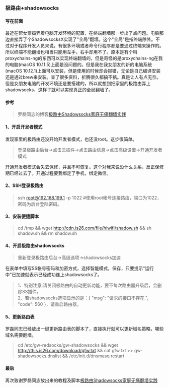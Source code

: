 ### 极路由+shadowsocks

#### 写在前面
最近在帮女票捣弄着电脑开发环境的配置，在终端翻墙那一步出了点问题。电脑那边直接弄了个ShadowsocksX实现了"全局"翻墙。这个"全局"是指终端除外。不过对于程序开发人员来说，有很多环境或者命令行程序都是要通过终端来操作的。所以终端不能翻墙也相当只能用左手，右手却用不了。原本是有个叫proxychains-ng的东西可以实现终端翻墙的，但是奇怪的是proxychains-ng在我的电脑(macOS 10.11.5)上面是没问题的。但是我在我女朋友的新的电脑系统(macOS 10.12.1)上面可以安装，但是使用的时候却会报错，无论是自己编译安装还是通过brew来安装。查了很多资料，折腾很久都搞不掂。真是让人有点无奈。但是女朋友电脑的开发环境还是要搭建的，所以就想到把家里的极路由弄上shadowsocks，这样子就可以实现真正的全局翻墙了。

#### 参考
> 罗磊同志的博客[极路由Shadowsocks家庭无痛翻墙实践](https://luolei.org/hiwifi-shadowsocks/)

#### 1、开启开发者模式
发现家里的极路由还没开始开发者模式，也还没root。这步很简单。
> 登录极路由后台->点击云插件->点击路由信息->点击高级设置->开通开发者模式

开通开发者模式会失去保修，并且不可恢复。这个对我来说没什么关系，反正保修期已经过去了。开通过程要我绑定了手机，绑定微信。

#### 2、SSH登录极路由
> ssh root@192.168.199.1 -p 1022 #使用root帐号连接路由，端口为1022，密码为后台登陆密码。

#### 3、安装便捷脚本
> cd /tmp && wget http://cdn.is26.com/file/hiwifi/shadow.sh && sh shadow.sh && rm shadow.sh

#### 4、开启极路由shadowsocks
> 重新登录极路由后台->高级选项->shadowsocks加速

在表单中填写SS帐号密码和加密方式，选择智能模式，保存，只要提示"运行中"已加速就表示已经成功连上shadowsocks了。
> 1、特别注意:请关闭极路由的自动更新功能，要不每次路由器升级后，会删除SS插件。  
> 2、若shadowsocks选项显示的是：{ "msg": "请求的接口不存在.", "code": 560 }，请重启路由器。

#### 5、更新路由表
罗磊同志已经放出一键更新路由表的脚本了，直接执行就可以更新域名策略，哪些域名需要翻墙。
> cd /etc/gw-redsocks/gw-shadowsocks && wget http://this.is26.com/download/gfw.txt && cat gfw.txt >> gw-shadowsocks.dnslist && /etc/init.d/dnsmasq restart

#### 最后
再次致谢罗磊同志放出来的教程及脚本[极路由Shadowsocks家庭无痛翻墙实践](https://luolei.org/hiwifi-shadowsocks/)